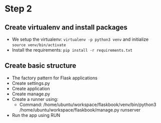# Step 2

## Create virtualenv and install packages
- We setup the virtualenv: `virtualenv -p python3 venv` and initialize `source venv/bin/activate`
- Install the requirements: `pip install -r requirements.txt`

## Create basic structure
- The factory pattern for Flask applications
 - Create settings.py
 - Create application
 - Create manage.py
 - Create a runner using:
    - Command: /home/ubuntu/workspace/flaskbook/venv/bin/python3 /home/ubuntu/workspace/flaskbook/manage.py runserver
 - Run the app using RUN


